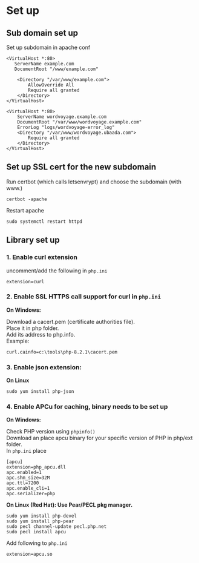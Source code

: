 # Set up

## Sub domain set up
Set up subdomain in apache conf

	<VirtualHost *:80>
	   ServerName example.com
	   DocumentRoot "/www/example.com"

	    <Directory "/var/www/example.com">
            AllowOverride All
            Require all granted
	    </Directory>
	</VirtualHost>

	<VirtualHost *:80>
	    ServerName wordvoyage.example.com
	    DocumentRoot "/var/www/wordvoyage.example.com"
	    ErrorLog "logs/wordvoyage-error_log"
		<Directory "/var/www/wordvoyage.ubaada.com">
			Require all granted
		</Directory>
	</VirtualHost>

## Set up SSL cert for the new subdomain
Run certbot (which calls letsenvrypt) and choose the subdomain (with www.)    

    certbot -apache

Restart apache  

    sudo systemctl restart httpd

## Library set up

### 1. Enable curl extension
uncomment/add the following in `php.ini`  

	extension=curl 

### 2. Enable SSL HTTPS call support for curl in `php.ini`
**On Windows:**  

Download a cacert.pem (certificate authorities file).  
Place it in php folder.  
Add its address to php.info.  
Example:  

    curl.cainfo=c:\tools\php-8.2.1\cacert.pem

### 3. Enable json extension:
**On Linux**  

    sudo yum install php-json

### 4. Enable APCu for caching, binary needs to be set up
**On Windows:**  

Check PHP version using `phpinfo()`  
Download an place apcu binary for your specific version of PHP in php/ext folder.  
In `php.ini` place  

	[apcu]
	extension=php_apcu.dll
	apc.enabled=1
	apc.shm_size=32M
	apc.ttl=7200
	apc.enable_cli=1
	apc.serializer=php

**On Linux (Red Hat): Use Pear/PECL pkg manager.**  

	sudo yum install php-devel
	sudo yum install php-pear
	sudo pecl channel-update pecl.php.net
	sudo pecl install apcu

Add following to `php.ini`  

    extension=apcu.so

